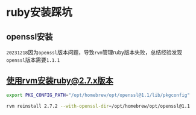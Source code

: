 # ruby安装踩坑

## openssl安装

`20231218`因为`openssl`版本问题，导致`rvm`管理ruby版本失败，总结经验发现`openssl`版本需要`1.1.1`

## 使用rvm安装ruby@2.7.x版本

```bash
export PKG_CONFIG_PATH="/opt/homebrew/opt/openssl@1.1/lib/pkgconfig"

rvm reinstall 2.7.2 --with-openssl-dir=/opt/homebrew/opt/openssl@1.1
```
